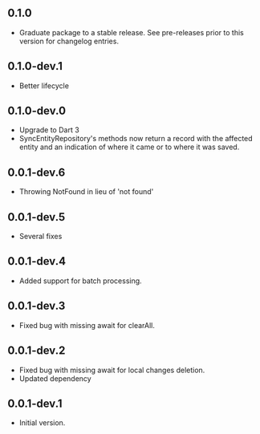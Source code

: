 ## 0.1.0

 - Graduate package to a stable release. See pre-releases prior to this version for changelog entries.

## 0.1.0-dev.1

- Better lifecycle

## 0.1.0-dev.0

- Upgrade to Dart 3
- SyncEntityRepository's methods now return a record with
  the affected entity and an indication of where it came
  or to where it was saved.

## 0.0.1-dev.6

- Throwing NotFound in lieu of 'not found'


## 0.0.1-dev.5

- Several fixes

## 0.0.1-dev.4

- Added support for batch processing.

## 0.0.1-dev.3

- Fixed bug with missing await for clearAll.

## 0.0.1-dev.2

- Fixed bug with missing await for local changes deletion.
- Updated dependency

## 0.0.1-dev.1

- Initial version.
